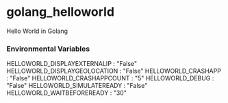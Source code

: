 # golang_helloworld
Hello World in Golang

### Environmental Variables
  HELLOWORLD_DISPLAYEXTERNALIP : "False"
  HELLOWORLD_DISPLAYGEOLOCATION : "False"
  HELLOWORLD_CRASHAPP : "False"
  HELLOWORLD_CRASHAPPCOUNT : "5"
  HELLOWORLD_DEBUG : "False"
  HELLOWORLD_SIMULATEREADY : "False"
  HELLOWORLD_WAITBEFOREREADY : "30"
